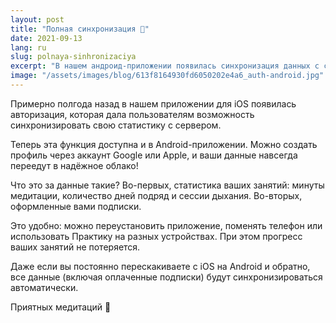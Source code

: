 ```yaml
---
layout: post
title: "Полная синхронизация 🤝"
date: 2021-09-13
lang: ru
slug: polnaya-sinhronizaciya
excerpt: "В нашем андроид-приложении появилась синхронизация данных с сервером!"
image: "/assets/images/blog/613f8164930fd6050202e4a6_auth-android.jpg"
---
```


Примерно полгода назад в нашем приложении для iOS появилась авторизация, которая дала пользователям возможность синхронизировать свою статистику с сервером.

Теперь эта функция доступна и в Android-приложении. Можно создать профиль через аккаунт Google или Apple, и ваши данные навсегда переедут в надёжное облако!

Что это за данные такие? Во-первых, статистика ваших занятий: минуты медитации, количество дней подряд и сессии дыхания. Во-вторых, оформленные вами подписки.

Это удобно: можно переустановить приложение, поменять телефон или использовать Практику на разных устройствах. При этом прогресс ваших занятий не потеряется.

Даже если вы постоянно перескакиваете с iOS на Android и обратно, все данные (включая оплаченные подписки) будут синхронизироваться автоматически.

Приятных медитаций 🤗